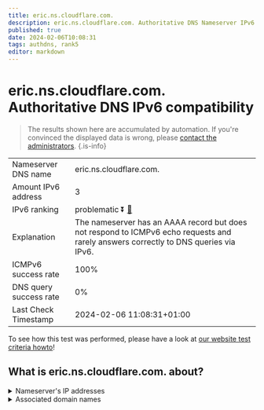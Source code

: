 ```yaml
---
title: eric.ns.cloudflare.com.
description: eric.ns.cloudflare.com. Authoritative DNS Nameserver IPv6 compatibility
published: true
date: 2024-02-06T10:08:31
tags: authdns, rank5
editor: markdown
---
```


# eric.ns.cloudflare.com. Authoritative DNS IPv6 compatibility

> The results shown here are accumulated by automation. If you're convinced the displayed data is wrong, please [contact the administrators](/howto/chat). 
{.is-info}




|   |   |
| - | - |
| Nameserver DNS name | eric.ns.cloudflare.com.
| Amount IPv6 address | 3
| IPv6 ranking | problematic :arrow_double_down: [🔗](/howto/ranking) |
| Explanation | The nameserver has an AAAA record but does not respond to ICMPv6 echo requests and rarely answers correctly to DNS queries via IPv6. |
| ICMPv6 success rate | 100%|
| DNS query success rate | 0% |
| Last Check Timestamp | 2024-02-06 11:08:31+01:00 |

To see how this test was performed, please have a look at [our website test criteria howto](/howto/testcriteria/authdns)!


## What is eric.ns.cloudflare.com. about?




<details>
<summary>Nameserver's IP addresses</summary>

2606:4700:58::adf5:3b70

2a06:98c1:50::ac40:2170

2803:f800:50::6ca2:c170

</details>



<details>
<summary>Associated domain names</summary>

www.funimation.com

</details>
